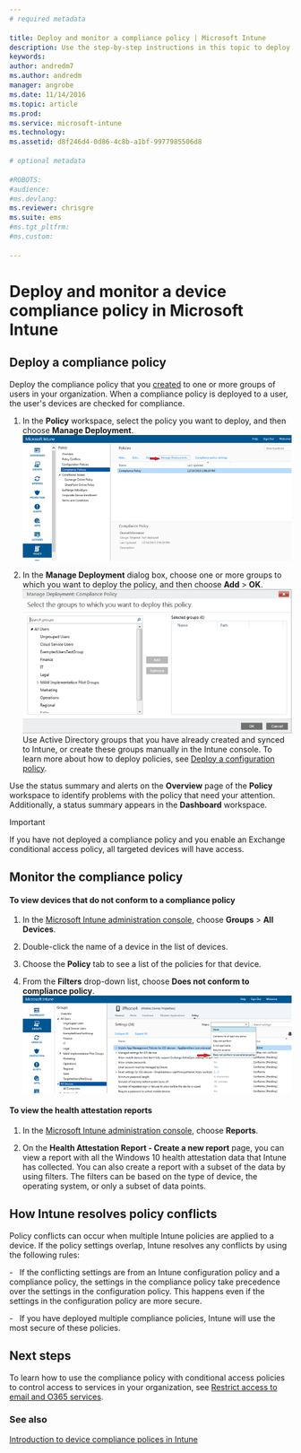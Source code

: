 ```yaml
---
# required metadata

title: Deploy and monitor a compliance policy | Microsoft Intune
description: Use the step-by-step instructions in this topic to deploy and monitor a device compliance policy.
keywords:
author: andredm7
ms.author: andredm
manager: angrobe
ms.date: 11/14/2016
ms.topic: article
ms.prod:
ms.service: microsoft-intune
ms.technology:
ms.assetid: d8f246d4-0d86-4c8b-a1bf-9977985506d8

# optional metadata

#ROBOTS:
#audience:
#ms.devlang:
ms.reviewer: chrisgre
ms.suite: ems
#ms.tgt_pltfrm:
#ms.custom:

---
```


# Deploy and monitor a device compliance policy in Microsoft Intune
## Deploy a compliance policy
Deploy the compliance policy that you [created](create-a-device-compliance-policy-in-microsoft-intune.md) to one or more groups of users in your organization. When a compliance policy is deployed to a user, the user's devices are checked for compliance.

1.  In the **Policy** workspace, select the policy you want to deploy, and then choose **Manage Deployment**.
![Screenshot of the compliance policy page showing the Manage Deployment menu option at the top](./media/intune-sa-3c-deploy-compliance-policy2.png)

2.  In the **Manage Deployment** dialog box, choose one or more groups to which you want to deploy the policy, and then choose **Add** > **OK**.
![Screenshot of the Manage Deployment dialog box](./media/intune-sa-3d-deploy-compliance-policy3-Manage.png)
Use Active Directory groups that you have already created and synced to Intune, or create these groups manually in the Intune console. To learn more about how to deploy policies, see [Deploy a configuration policy](manage-settings-and-features-on-your-devices-with-microsoft-intune-policies.md).

Use the status summary and alerts on the **Overview** page of the **Policy** workspace to identify problems with the policy that need your attention. Additionally, a status summary appears in the **Dashboard** workspace.

> [!IMPORTANT]
> If you have not deployed a compliance policy and you enable an Exchange conditional access policy, all targeted devices will have access.

## Monitor the compliance policy

#### To view devices that do not conform to a compliance policy

1.  In the [Microsoft Intune administration console](https://manage.microsoft.com), choose **Groups** > **All Devices**.

2.  Double-click the name of a device in the list of devices.

3.  Choose the **Policy** tab to see a list of the policies for that device.

4.  From the **Filters** drop-down list, choose **Does not conform to compliance policy**.
![Screenshot that shows the list of options in the filters list](./media/intune-sa-3e-view-device-noncompliance.png)

#### To view the health attestation reports

1.  In the [Microsoft Intune administration console](https://manage.microsoft.com), choose **Reports**.

2.  On the **Health Attestation Report - Create a new report** page, you can view a report with all the Windows 10 health attestation data that Intune has collected. You can also create a report with a subset of the data by using filters. The filters can be based on the type of device, the operating system, or only a subset of data points.

## How Intune resolves policy conflicts
Policy conflicts can occur when multiple Intune policies are applied to a device. If the policy settings overlap, Intune resolves any conflicts by using the following rules:

-   If the conflicting settings are from an Intune configuration policy and a compliance policy, the settings in the compliance policy take precedence over the settings in the configuration policy. This happens even if the settings in the configuration policy are more secure.

-   If you have deployed multiple compliance policies, Intune will use the most secure of these policies.

## Next steps
To learn how to use the compliance policy with conditional access policies to control access to services in your organization, see [Restrict access to email and O365 services](restrict-access-to-email-and-o365-services-with-microsoft-intune.md).


### See also
[Introduction to device compliance polices in Intune](introduction-to-device-compliance-policies-in-microsoft-intune.md)

